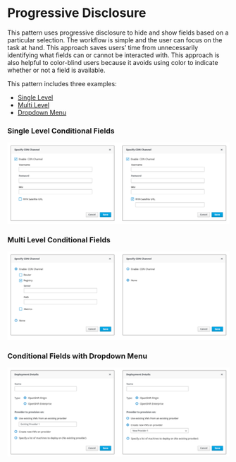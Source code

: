 # Progressive Disclosure

This pattern uses progressive disclosure to hide and show fields based on a particular selection. The workflow is simple and the user can focus on the task at hand. This approach saves users’ time from unnecessarily identifying what fields can or cannot be interacted with. This approach is also helpful to color-blind users because it avoids using color to indicate whether or not a field is available.

This pattern includes three examples:

* [Single Level](#single_level)
* [Multi Level](#multi_level)
* [Dropdown Menu](#dropdown)


### Single Level Conditional Fields <a id="single_level"></a>
![Image of single level conditional fields](img/progressive-disclosure-example1.png)

### Multi Level Conditional Fields <a id="dropdown"></a>
![Image of multi level conditional fields](img/progressive-disclosure-example2.png)

### Conditional Fields with Dropdown Menu <a id="multi_level"></a>
![Image of conditional fields with drop-down menu](img/progressive-disclosure-example3.png)
